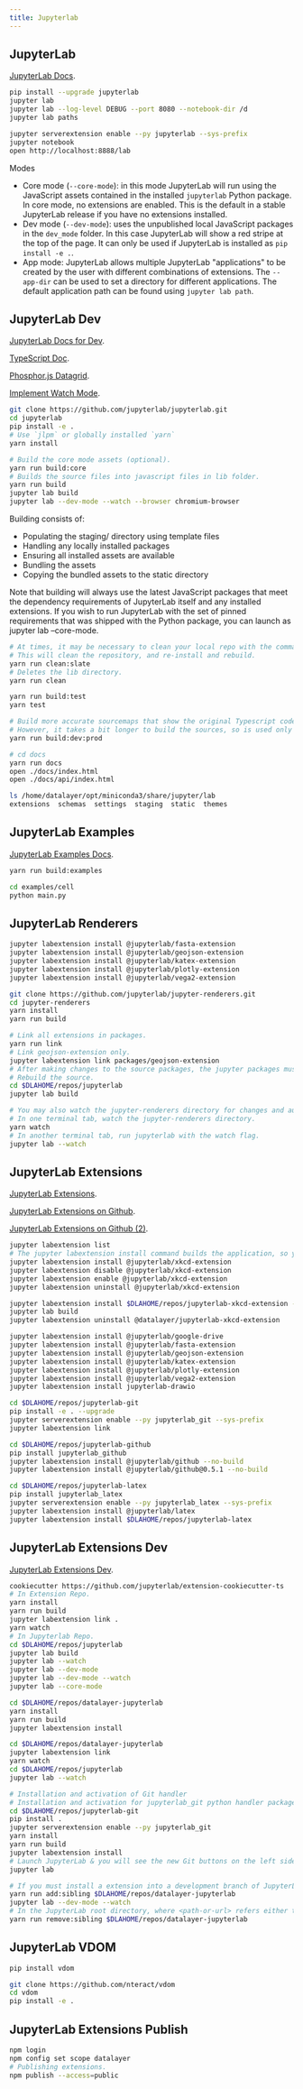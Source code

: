 ```yaml
---
title: Jupyterlab
---
```


## JupyterLab

[JupyterLab Docs](https://jupyterlab.readthedocs.io).

```bash
pip install --upgrade jupyterlab
jupyter lab
jupyter lab --log-level DEBUG --port 8080 --notebook-dir /d
jupyter lab paths
```

```bash
jupyter serverextension enable --py jupyterlab --sys-prefix
jupyter notebook
open http://localhost:8888/lab
```

Modes

+ Core mode (`--core-mode`): in this mode JupyterLab will run using the JavaScript
  assets contained in the installed `jupyterlab` Python package. In core mode, no
  extensions are enabled. This is the default in a stable JupyterLab release if you
  have no extensions installed.
+ Dev mode (`--dev-mode`): uses the unpublished local JavaScript packages in the
  `dev_mode` folder.  In this case JupyterLab will show a red stripe at the top of
  the page.  It can only be used if JupyterLab is installed as `pip install -e .`.
+ App mode: JupyterLab allows multiple JupyterLab "applications" to be
  created by the user with different combinations of extensions. The `--app-dir` can
  be used to set a directory for different applications. The default application
  path can be found using `jupyter lab path`.

## JupyterLab Dev

[JupyterLab Docs for Dev](https://jupyterlab.readthedocs.io/en/latest/developer/repo.html).

[TypeScript Doc](http://jupyterlab.github.io/jupyterlab/index.html).

[Phosphor.js Datagrid](http://phosphorjs.github.io/examples/datagrid).

[Implement Watch Mode](https://github.com/jupyterlab/jupyterlab/pull/3077).

```bash
git clone https://github.com/jupyterlab/jupyterlab.git
cd jupyterlab
pip install -e .
# Use `jlpm` or globally installed `yarn`
yarn install
```

```bash
# Build the core mode assets (optional).
yarn run build:core
# Builds the source files into javascript files in lib folder.
yarn run build
jupyter lab build
jupyter lab --dev-mode --watch --browser chromium-browser
```

Building consists of:

+ Populating the staging/ directory using template files
+ Handling any locally installed packages
+ Ensuring all installed assets are available
+ Bundling the assets
+ Copying the bundled assets to the static directory

Note that building will always use the latest JavaScript packages that meet the dependency requirements of JupyterLab itself and any installed extensions. If you wish to run JupyterLab with the set of pinned requirements that was shipped with the Python package, you can launch as jupyter lab –core-mode.

```bash
# At times, it may be necessary to clean your local repo with the command yarn run clean:slate.
# This will clean the repository, and re-install and rebuild.
yarn run clean:slate
# Deletes the lib directory.
yarn run clean 
```

```bash
yarn run build:test
yarn test
```

```bash
# Build more accurate sourcemaps that show the original Typescript code when debugging.
# However, it takes a bit longer to build the sources, so is used only to build for production by default.
yarn run build:dev:prod
```

```bash
# cd docs
yarn run docs
open ./docs/index.html
open ./docs/api/index.html
```

```bash
ls /home/datalayer/opt/miniconda3/share/jupyter/lab
extensions  schemas  settings  staging  static  themes
```

## JupyterLab Examples

[JupyterLab Examples Docs](https://jupyterlab.readthedocs.io/en/latest/developer/examples.html).

```bash
yarn run build:examples
```

```bash
cd examples/cell
python main.py
```

## JupyterLab Renderers

```bash
jupyter labextension install @jupyterlab/fasta-extension
jupyter labextension install @jupyterlab/geojson-extension
jupyter labextension install @jupyterlab/katex-extension
jupyter labextension install @jupyterlab/plotly-extension
jupyter labextension install @jupyterlab/vega2-extension
```

```bash
git clone https://github.com/jupyterlab/jupyter-renderers.git
cd jupyter-renderers
yarn install
yarn run build
```

```bash
# Link all extensions in packages.
yarn run link
# Link geojson-extension only.
jupyter labextension link packages/geojson-extension
# After making changes to the source packages, the jupyter packages must be rebuilt.
# Rebuild the source.
cd $DLAHOME/repos/jupyterlab
jupyter lab build
```

```bash
# You may also watch the jupyter-renderers directory for changes and automatically rebuild.
# In one terminal tab, watch the jupyter-renderers directory.
yarn watch
# In another terminal tab, run jupyterlab with the watch flag.
jupyter lab --watch
```

## JupyterLab Extensions

[JupyterLab Extensions](https://jupyterlab.readthedocs.io/en/latest/user/extensions.html).

[JupyterLab Extensions on Github](https://github.com/topics/jupyterlab-extension).

[JupyterLab Extensions on Github (2)](https://github.com/search?utf8=%E2%9C%93&q=topic%3Ajupyterlab-extension&type=Repositories).

```bash
jupyter labextension list
# The jupyter labextension install command builds the application, so you do not need to call build.
jupyter labextension install @jupyterlab/xkcd-extension
jupyter labextension disable @jupyterlab/xkcd-extension
jupyter labextension enable @jupyterlab/xkcd-extension
jupyter labextension uninstall @jupyterlab/xkcd-extension
```

```bash
jupyter labextension install $DLAHOME/repos/jupyterlab-xkcd-extension --no-build
jupyter lab build
jupyter labextension uninstall @datalayer/jupyterlab-xkcd-extension
```

```bash
jupyter labextension install @jupyterlab/google-drive
jupyter labextension install @jupyterlab/fasta-extension
jupyter labextension install @jupyterlab/geojson-extension
jupyter labextension install @jupyterlab/katex-extension
jupyter labextension install @jupyterlab/plotly-extension
jupyter labextension install @jupyterlab/vega2-extension
jupyter labextension install jupyterlab-drawio
```

```bash
cd $DLAHOME/repos/jupyterlab-git
pip install -e . --upgrade
jupyter serverextension enable --py jupyterlab_git --sys-prefix
jupyter labextension link
```

```bash
cd $DLAHOME/repos/jupyterlab-github
pip install jupyterlab_github
jupyter labextension install @jupyterlab/github --no-build
jupyter labextension install @jupyterlab/github@0.5.1 --no-build
```

```bash
cd $DLAHOME/repos/jupyterlab-latex
pip install jupyterlab_latex
jupyter serverextension enable --py jupyterlab_latex --sys-prefix
jupyter labextension install @jupyterlab/latex
jupyter labextension install $DLAHOME/repos/jupyterlab-latex
```

## JupyterLab Extensions Dev

[JupyterLab Extensions Dev](https://jupyterlab.readthedocs.io/en/latest/developer/extension_dev.html).

```bash
cookiecutter https://github.com/jupyterlab/extension-cookiecutter-ts
# In Extension Repo.
yarn install
yarn run build
jupyter labextension link .
yarn watch
# In Jupyterlab Repo.
cd $DLAHOME/repos/jupyterlab
jupyter lab build
jupyter lab --watch
jupyter lab --dev-mode
jupyter lab --dev-mode --watch
jupyter lab --core-mode
```

```bash
cd $DLAHOME/repos/datalayer-jupyterlab
yarn install
yarn run build
jupyter labextension install
```

```bash
cd $DLAHOME/repos/datalayer-jupyterlab
jupyter labextension link
yarn watch
cd $DLAHOME/repos/jupyterlab
jupyter lab --watch
```

```bash
# Installation and activation of Git handler
# Installation and activation for jupyterlab_git python handler package:
cd $DLAHOME/repos/jupyterlab-git
pip install .
jupyter serverextension enable --py jupyterlab_git
yarn install
yarn run build
jupyter labextension install
# Launch JupyterLab & you will see the new Git buttons on the left side of the window.
jupyter lab
```

```bash
# If you must install a extension into a development branch of JupyterLab, you have to graft it into the source tree of JupyterLab itself. This may be done using the command.
yarn run add:sibling $DLAHOME/repos/datalayer-jupyterlab
jupyter lab --dev-mode --watch
# In the JupyterLab root directory, where <path-or-url> refers either to an extension npm package on the local filesystem, or a URL to a git repository for an extension npm package. This operation may be subsequently reversed by running.
yarn run remove:sibling $DLAHOME/repos/datalayer-jupyterlab
```

## JupyterLab VDOM

```bash
pip install vdom
```

```bash
git clone https://github.com/nteract/vdom
cd vdom
pip install -e .
```

## JupyterLab Extensions Publish

```bash
npm login
npm config set scope datalayer
# Publishing extensions.
npm publish --access=public
```
